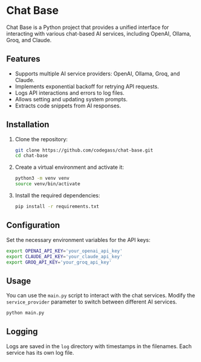 # Chat Base

Chat Base is a Python project that provides a unified interface for interacting with various chat-based AI services, including OpenAI, Ollama, Groq, and Claude.

## Features

- Supports multiple AI service providers: OpenAI, Ollama, Groq, and Claude.
- Implements exponential backoff for retrying API requests.
- Logs API interactions and errors to log files.
- Allows setting and updating system prompts.
- Extracts code snippets from AI responses.

## Installation

1. Clone the repository:
    ```sh
    git clone https://github.com/codegass/chat-base.git
    cd chat-base
    ```

2. Create a virtual environment and activate it:
    ```sh
    python3 -m venv venv
    source venv/bin/activate
    ```

3. Install the required dependencies:
    ```sh
    pip install -r requirements.txt
    ```

## Configuration

Set the necessary environment variables for the API keys:
```sh
export OPENAI_API_KEY='your_openai_api_key'
export CLAUDE_API_KEY='your_claude_api_key'
export GROQ_API_KEY='your_groq_api_key'
```

## Usage

You can use the `main.py` script to interact with the chat services. Modify the `service_provider` parameter to switch between different AI services.

```sh
python main.py
```

## Logging
Logs are saved in the `log` directory with timestamps in the filenames. Each service has its own log file.

